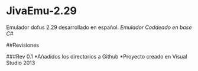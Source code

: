 # JivaEmu-2.29
Emulador dofus 2.29 desarrollado en español.
_Emulador Coddeado en base C#_

##Revisiones

###Rev 0.1
*Añadidos los directorios a Github
*Proyecto creado en Visual Studio 2013
